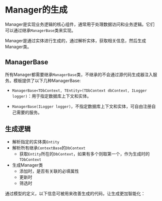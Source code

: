 # Manager的生成

Manager是实现业务逻辑的核心组件，通常用于处理数据访问和业务逻辑。它们可以通过继承`ManagerBase`类来实现。

Manager是通过实体进行生成的，通过解析实体，获取相关信息，然后生成Manager类。

## ManagerBase

所有Manager都需要继承`ManagerBase`类，不继承的不会通过源代码生成器注入服务。模板提供了以下几种ManagerBase:

- `ManagerBase<TDbContext, TEntity>(TDbContext dbContext, ILogger logger)`：用于指定数据库上下文和实体。

- `ManagerBase(ILogger logger)`，不指定数据库上下文和实体，可自由注册自己需要的服务。

## 生成逻辑

- 解析指定的实体类`Entity`
- 解析所有继承`ContextBase`的`DbContext`
  - 获取`Entity`所在的`DbContext`，如果有多个则取第一个，作为生成时的`TDbContext`
- 生成Manager类
  - 添加时，是否有关联的必填属性
  - 更新时
  - 筛选时

通过模型的定义，以下信息可被用来改善生成的代码，让生成更加智能化：

